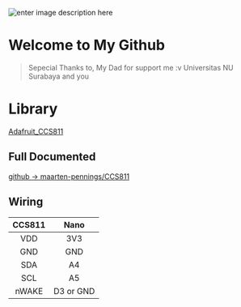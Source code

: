 ![enter image description here](https://lh3.googleusercontent.com/5QqedpgIs1Tjt4V-6m0FGxDnlopgX6fyoXcIDWBzdBMUbbK7VjIsMXmogfkUdC_cHcWoOgHEk5y9)
# Welcome to My Github


> Sepecial Thanks to, 
> My Dad for support me :v 
> Universitas NU Surabaya
> and you


# Library

[Adafruit_CCS811](https://github.com/adafruit/Adafruit_CCS811)

## Full Documented

[github -> maarten-pennings/CCS811](https://github.com/maarten-pennings/CCS811)


## Wiring

| CCS811  |    Nano   |
|:-------:|:---------:|
|   VDD   |    3V3    |
|   GND   |    GND    |
|   SDA   |     A4    |
|   SCL   |     A5    |
| nWAKE   | D3 or GND |

